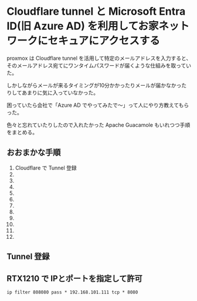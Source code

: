 # Cloudflare tunnel と Microsoft Entra ID(旧 Azure AD) を利用してお家ネットワークにセキュアにアクセスする

proxmox は Cloudflare tunnel を活用して特定のメールアドレスを入力すると、そのメールアドレス宛てにワンタイムパスワードが届くような仕組みを取っていた。

しかしながらメールが来るタイミングが10分かかったりメールが届かなかったりしてあまりに気に入っていなかった。

困っていたら会社で「Azure AD でやってみたで～」って人にやり方教えてもらった。

色々と忘れていたりしたので入れたかった Apache Guacamole もいれつつ手順をまとめる。

## おおまかな手順

1. Cloudflare で Tunnel 登録
1. 
1. 
1. 
1. 
1. 
1. 
1. 
1. 
1. 
1. 
1. 

## Tunnel 登録



## RTX1210 で IPとポートを指定して許可

```config
ip filter 808080 pass * 192.168.101.111 tcp * 8080
```